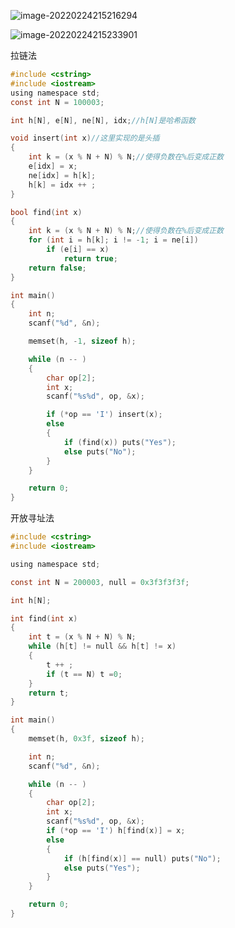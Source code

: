 ![image-20220224215216294](C:\Users\24\AppData\Roaming\Typora\typora-user-images\image-20220224215216294.png)

![image-20220224215233901](C:\Users\24\AppData\Roaming\Typora\typora-user-images\image-20220224215233901.png)



拉链法

```c
#include <cstring>
#include <iostream>
using namespace std;
const int N = 100003;

int h[N], e[N], ne[N], idx;//h[N]是哈希函数 

void insert(int x)//这里实现的是头插
{
    int k = (x % N + N) % N;//使得负数在%后变成正数
    e[idx] = x;
    ne[idx] = h[k];
    h[k] = idx ++ ;
}

bool find(int x)
{
    int k = (x % N + N) % N;//使得负数在%后变成正数
    for (int i = h[k]; i != -1; i = ne[i])
        if (e[i] == x)
            return true;
    return false;
}

int main()
{
    int n;
    scanf("%d", &n);

    memset(h, -1, sizeof h);

    while (n -- )
    {
        char op[2];
        int x;
        scanf("%s%d", op, &x);

        if (*op == 'I') insert(x);
        else
        {
            if (find(x)) puts("Yes");
            else puts("No");
        }
    }

    return 0;
}


```

开放寻址法

```c
#include <cstring>
#include <iostream>

using namespace std;

const int N = 200003, null = 0x3f3f3f3f;

int h[N];

int find(int x)
{
    int t = (x % N + N) % N;
    while (h[t] != null && h[t] != x)
    {
        t ++ ;
        if (t == N) t =0;
    }
    return t;
}

int main()
{
    memset(h, 0x3f, sizeof h);

    int n;
    scanf("%d", &n);

    while (n -- )
    {
        char op[2];
        int x;
        scanf("%s%d", op, &x);
        if (*op == 'I') h[find(x)] = x;
        else
        {
            if (h[find(x)] == null) puts("No");
            else puts("Yes");
        }
    }

    return 0;
}


```

